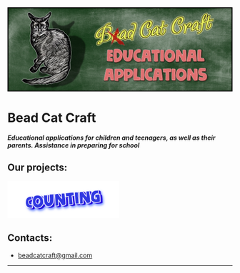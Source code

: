 <body background="images/chytalochka/logo_en.png">
<img src="images/topper.png">

# Bead Cat Craft

_**Educational applications for children and teenagers, as well as their parents. Assistance in preparing for school**_
## Our projects:
<img src="images/chytalochka/logo_en.png" width="250">


## Contacts:
- beadcatcraft@gmail.com

--------
